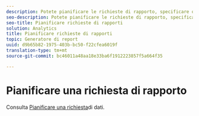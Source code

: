 ```yaml
---
description: Potete pianificare le richieste di rapporto, specificare opzioni di consegna avanzate, specificare i destinatari e visualizzare la cronologia del programma. Le opzioni di consegna avanzate consentono di configurare i rapporti che si desidera inviare in un momento specifico o a intervalli. Potete anche specificare il formato di file in cui inviare il rapporto.
seo-description: Potete pianificare le richieste di rapporto, specificare opzioni di consegna avanzate, specificare i destinatari e visualizzare la cronologia del programma. Le opzioni di consegna avanzate consentono di configurare i rapporti che si desidera inviare in un momento specifico o a intervalli. Potete anche specificare il formato di file in cui inviare il rapporto.
seo-title: Pianificare richieste di rapporti
solution: Analytics
title: Pianificare richieste di rapporti
topic: Generatore di report
uuid: d9b65b82-1975-403b-bc50-f22cfea6019f
translation-type: tm+mt
source-git-commit: bc46011a48aa18e33ba6f1912223857f5a664f35

---
```



# Pianificare una richiesta di rapporto

Consulta [Pianificare una richiesta](/help/analyze/report-builder/t-schedule-a-data-request.md)di dati.
